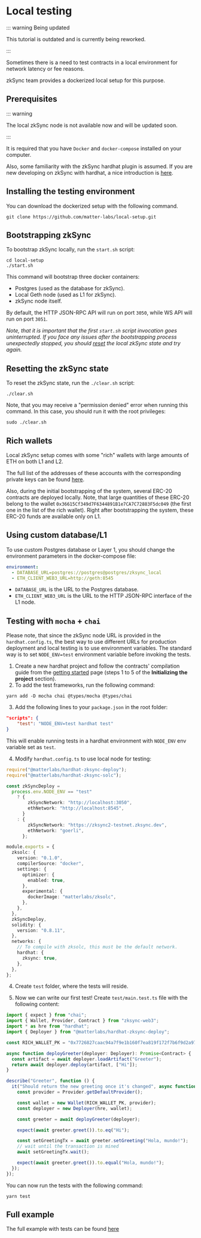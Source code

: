 # Local testing

::: warning Being updated

This tutorial is outdated and is currently being reworked.

:::

Sometimes there is a need to test contracts in a local environment for network latency or fee reasons.

zkSync team provides a dockerized local setup for this purpose.

## Prerequisites

::: warning

The local zkSync node is not available now and will be updated soon.

:::

It is required that you have `Docker` and `docker-compose` installed on your computer.

Also, some familiarity with the zkSync hardhat plugin is assumed. If you are new developing on zkSync with hardhat, a nice introduction is [here](./getting-started.md).

## Installing the testing environment

You can download the dockerized setup with the following command.

```
git clone https://github.com/matter-labs/local-setup.git
```

## Bootstrapping zkSync

To bootstrap zkSync locally, run the `start.sh` script:

```
cd local-setup
./start.sh
```

This command will bootstrap three docker containers:

- Postgres (used as the database for zkSync).
- Local Geth node (used as L1 for zkSync).
- zkSync node itself.

By default, the HTTP JSON-RPC API will run on port `3050`, while WS API will run on port `3051`.

_Note, that it is important that the first `start.sh` script invocation goes uninterrupted. If you face any issues after the bootstrapping process unexpectedly stopped, you should [reset](#resetting-the-zksync-state) the local zkSync state and try again._

## Resetting the zkSync state

To reset the zkSync state, run the `./clear.sh` script:

```
./clear.sh
```

Note, that you may receive a "permission denied" error when running this command. In this case, you should run it with the root privileges:

```
sudo ./clear.sh
```

## Rich wallets

Local zkSync setup comes with some "rich" wallets with large amounts of ETH on both L1 and L2.

The full list of the addresses of these accounts with the corresponding private keys can be found [here](https://github.com/matter-labs/local-setup/blob/main/rich-wallets.json).

Also, during the initial bootstrapping of the system, several ERC-20 contracts are deployed locally. Note, that large quantities of these ERC-20 belong to the wallet `0x36615Cf349d7F6344891B1e7CA7C72883F5dc049` (the first one in the list of the rich wallet). Right after bootstrapping the system, these ERC-20 funds are available only on L1.

## Using custom database/L1

To use custom Postgres database or Layer 1, you should change the environment parameters in the docker-compose file:

```yml
environment:
  - DATABASE_URL=postgres://postgres@postgres/zksync_local
  - ETH_CLIENT_WEB3_URL=http://geth:8545
```

- `DATABASE_URL` is the URL to the Postgres database.
- `ETH_CLIENT_WEB3_URL` is the URL to the HTTP JSON-RPC interface of the L1 node.

## Testing with `mocha` + `chai`

Please note, that since the zkSync node URL is provided in the `hardhat.config.ts`, the best way to use different URLs for production deployment and local testing is to use environment variables. The standard way is to set `NODE_ENV=test` environment variable before invoking the tests.

1. Create a new hardhat project and follow the contracts' compilation guide from the [getting started](./getting-started.md) page (steps 1 to 5 of the **Initializing the project** section).
2. To add the test frameworks, run the following command:

```
yarn add -D mocha chai @types/mocha @types/chai
```

3. Add the following lines to your `package.json` in the root folder:

```json
"scripts": {
    "test": "NODE_ENV=test hardhat test"
}
```

This will enable running tests in a hardhat environment with `NODE_ENV` env variable set as `test`.

4. Modify `hardhat.config.ts` to use local node for testing:

```ts
require("@matterlabs/hardhat-zksync-deploy");
require("@matterlabs/hardhat-zksync-solc");

const zkSyncDeploy =
  process.env.NODE_ENV == "test"
    ? {
        zkSyncNetwork: "http://localhost:3050",
        ethNetwork: "http://localhost:8545",
      }
    : {
        zkSyncNetwork: "https://zksync2-testnet.zksync.dev",
        ethNetwork: "goerli",
      };

module.exports = {
  zksolc: {
    version: "0.1.0",
    compilerSource: "docker",
    settings: {
      optimizer: {
        enabled: true,
      },
      experimental: {
        dockerImage: "matterlabs/zksolc",
      },
    },
  },
  zkSyncDeploy,
  solidity: {
    version: "0.8.11",
  },
  networks: {
    // To compile with zksolc, this must be the default network.
    hardhat: {
      zksync: true,
    },
  },
};
```

4. Create `test` folder, where the tests will reside.

5. Now we can write our first test! Create `test/main.test.ts` file with the following content:

```ts
import { expect } from "chai";
import { Wallet, Provider, Contract } from "zksync-web3";
import * as hre from "hardhat";
import { Deployer } from "@matterlabs/hardhat-zksync-deploy";

const RICH_WALLET_PK = "0x7726827caac94a7f9e1b160f7ea819f172f7b6f9d2a97f992c38edeab82d4110";

async function deployGreeter(deployer: Deployer): Promise<Contract> {
  const artifact = await deployer.loadArtifact("Greeter");
  return await deployer.deploy(artifact, ["Hi"]);
}

describe("Greeter", function () {
  it("Should return the new greeting once it's changed", async function () {
    const provider = Provider.getDefaultProvider();

    const wallet = new Wallet(RICH_WALLET_PK, provider);
    const deployer = new Deployer(hre, wallet);

    const greeter = await deployGreeter(deployer);

    expect(await greeter.greet()).to.eq("Hi");

    const setGreetingTx = await greeter.setGreeting("Hola, mundo!");
    // wait until the transaction is mined
    await setGreetingTx.wait();

    expect(await greeter.greet()).to.equal("Hola, mundo!");
  });
});
```

You can now run the tests with the following command:

```
yarn test
```

## Full example

The full example with tests can be found [here](https://github.com/matter-labs/tutorial-examples/tree/main/local-setup-testing)
